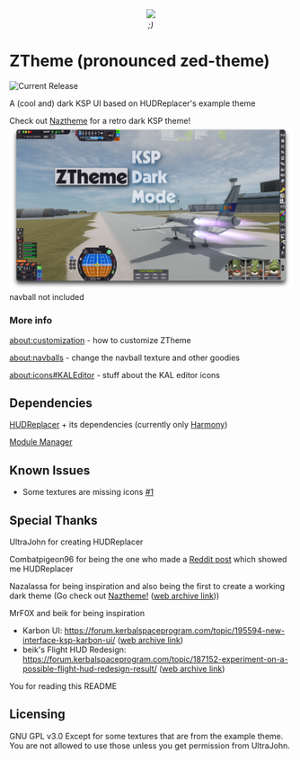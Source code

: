 <div align="center">
 <img src="https://github.com/user-attachments/assets/04822bc7-f4c8-4104-b852-588ad48847e9">
 <br>
 <i>;)</i>
</div>

# ZTheme (pronounced zed-theme)
![Current Release](https://img.shields.io/github/v/release/zapSNH/ZTheme)

A (cool and) dark KSP UI based on HUDReplacer's example theme

Check out [Naztheme](http://codeberg.org/Nazalassa/Naztheme) for a retro dark KSP theme!
[![very neat](https://github.com/zapSNH/ZTheme-Files/blob/main/banner.png?raw=true "very neat")](https://github.com/zapSNH/ZTheme-Files/blob/main/banner.png?raw=true "very neat")
navball not included

### More info

[about:customization](https://zapsnh.github.io/ZTheme/customization) - how to customize ZTheme

[about:navballs](https://zapsnh.github.io/ZTheme/navballs) - change the navball texture and other goodies

[about:icons#KALEditor](https://zapsnh.github.io/ZTheme/icons) - stuff about the KAL editor icons


## Dependencies
[HUDReplacer](https://github.com/UltraJohn/HUDReplacer/releases "HUDReplacer") + its dependencies (currently only [Harmony](https://github.com/KSPModdingLibs/HarmonyKSP/releases "Harmony"))

[Module Manager](https://github.com/sarbian/ModuleManager "Module Manager")

## Known Issues
 - Some textures are missing icons [#1](https://github.com/zapSNH/ZTheme/issues/1 "#1")


## Special Thanks
UltraJohn for creating HUDReplacer


Combatpigeon96 for being the one who made a [Reddit post](https://www.reddit.com/r/KerbalSpaceProgram/comments/12et06i/are_there_any_mods_that_change_the_look_of_the_ui/ "Reddit Post") which showed me HUDReplacer


Nazalassa for being inspiration and also being the first to create a working dark theme (Go check out [Naztheme!](https://forum.kerbalspaceprogram.com/index.php?/topic/216234-112x-naztheme-an-alternate-theme-for-ksp/ "Naztheme!") ([web archive link](https://web.archive.org/web/20230525112416/https://forum.kerbalspaceprogram.com/index.php?/topic/216234-112x-naztheme-an-alternate-theme-for-ksp/)))


MrF0X and beik for being inspiration
- Karbon UI: https://forum.kerbalspaceprogram.com/topic/195594-new-interface-ksp-karbon-ui/ ([web archive link](https://web.archive.org/web/20240531231118/https://forum.kerbalspaceprogram.com/topic/195594-new-interface-ksp-karbon-ui/))
- beik's Flight HUD Redesign: https://forum.kerbalspaceprogram.com/topic/187152-experiment-on-a-possible-flight-hud-redesign-result/ ([web archive link](https://web.archive.org/web/20240607193500/https://forum.kerbalspaceprogram.com/topic/187152-experiment-on-a-possible-flight-hud-redesign-result/))


You for reading this README

## Licensing
GNU GPL v3.0
Except for some textures that are from the example theme. You are not allowed to use those unless you get permission from UltraJohn.
